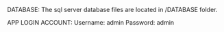 

DATABASE:
The sql server database files are located in /DATABASE folder.

APP LOGIN ACCOUNT:
Username: admin
Password: admin


